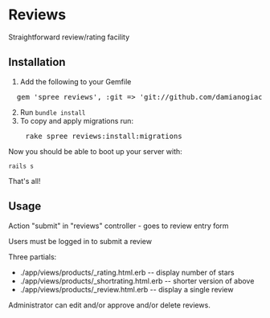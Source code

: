 Reviews
=======

Straightforward review/rating facility


Installation
------------
1. Add the following to your Gemfile
<pre>
  gem 'spree_reviews', :git => 'git://github.com/damianogiacomello/spree_reviews'
</pre>
2. Run `bundle install`
3. To copy and apply migrations run:
<pre>
	rake spree_reviews:install:migrations
</pre>
    
Now you should be able to boot up your server with:

    rails s  
    
    
That's all!



Usage
-----

Action "submit" in "reviews" controller - goes to review entry form

Users must be logged in to submit a review

Three partials:
 - ./app/views/products/_rating.html.erb  -- display number of stars
 - ./app/views/products/_shortrating.html.erb -- shorter version of above
 - ./app/views/products/_review.html.erb  -- display a single review

Administrator can edit and/or approve and/or delete reviews.

